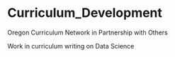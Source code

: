 # Curriculum_Development
Oregon Curriculum Network in Partnership with Others

Work in curriculum writing on Data Science
